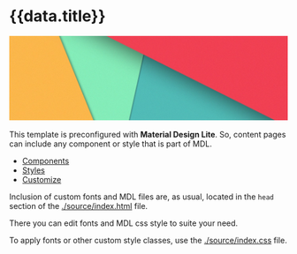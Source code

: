 # {{data.title}}

<img src="images/banners/mdl-banner.jpg" alt="cover" class="mdl-shadow--8dp" style="max-width:100%">
<div class="vertical-spacer-16"></div>

This template is preconfigured with **Material Design Lite**. So, content pages can include
any component or style that is part of MDL.

- [Components](https://getmdl.io/components/)
- [Styles](https://getmdl.io/styles/)
- [Customize](https://getmdl.io/customize/)


Inclusion of custom fonts and MDL files are, as usual, located in the `head`
section of the [./source/index.html](https://github.com/genielabs/zuix-web-template/blob/master/source/index.html#L35)
file.

There you can edit fonts and MDL css style to suite your need.

To apply fonts or other custom style classes, use the [./source/index.css](https://github.com/genielabs/zuix-web-template/blob/master/source/index.css#L1)
file.
